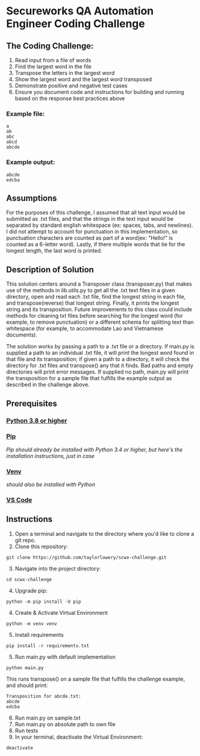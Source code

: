 # Secureworks QA Automation Engineer Coding Challenge

## The Coding Challenge: 
1. Read input from a file of words
2. Find the largest word in the file
3. Transpose the letters in the largest word
4. Show the largest word and the largest word transposed 
5. Demonstrate positive and negative test cases
6. Ensure you document code and instructions for building and running based on the response best practices above

### Example file:
```
a
ab
abc
abcd
abcde
```

### Example output:
```
abcde
edcba
```

## Assumptions
For the purposes of this challenge, I assumed that all text input would be submitted as .txt files, and that the strings in the text input would be separated by standard english whitespace (ex: spaces, tabs, and newlines). I did not attempt to account for punctuation in this implementation, so punctuation characters are counted as part of a word(ex: "Hello!" is counted as a 6-letter word). Lastly, if there multiple words that tie for the longest length, the last word is printed.

## Description of Solution
This solution centers around a Transposer class (transposer.py) that makes use of the methods in lib.utils.py to get all the .txt text files in a given directory, open and read each .txt file, find the longest string in each file, and transpose(reverse) that longest string. Finally, it prints the longest string and its transposition. Future improvements to this class could include methods for cleaning txt files before searching for the longest word (for example, to remove punctuation) or a different schema for splitting text than whitespace (for example, to accommodate Lao and Vietnamese documents).

The solution works by passing a path to a .txt file or a directory. If main.py is supplied a path to an individual .txt file, it will print the longest word found in that file and its transposition; if given a path to a directory, it will check the directory for .txt files and transpose() any that it finds. Bad paths and empty directories will print error messages. If supplied no path, main.py will print the transposition for a sample file that fulfills the example output as described in the challenge above. 

## Prerequisites

### [Python 3.8 or higher](https://www.python.org/downloads/)
### [Pip](https://pip.pypa.io/en/stable/installing/)
_Pip should already be installed with Python 3.4 or higher, but here's the installation instructions, just in case_
### [Venv](https://docs.python.org/3/library/venv.html#module-venv)
_should also be installed with Python_
### [VS Code](https://code.visualstudio.com/)

## Instructions
1. Open a terminal and navigate to the directory where you'd like to clone a git repo.
2. Clone this repository:
```
git clone https://github.com/taylorlowery/scwx-challenge.git
```
3. Navigate into the project directory:
```
cd scwx-challenge
```
4. Upgrade pip:
```
python -m pip install -U pip
```
4. Create & Activate Virtual Environment
```
python -m venv venv
```
5. Install requirements
```
pip install -r requirements.txt
```
5. Run main.py with default implementation
```
python main.py
```
This runs transpose() on a sample file that fulfills the challenge example, and should print: 
```
Transposition for abcde.txt:
abcde
edcba
```
6. Run main.py on sample.txt
7. Run main.py on absolute path to own file
8. Run tests
9. In your terminal, deactivate the Virtual Environment:
```
deactivate
```
